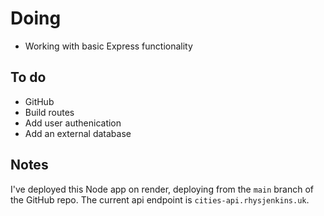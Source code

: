 # Doing

-   Working with basic Express functionality

## To do

-   GitHub
-   Build routes
-   Add user authenication
-   Add an external database

## Notes

I've deployed this Node app on render, deploying from the `main` branch of the GitHub repo. The current api endpoint is `cities-api.rhysjenkins.uk`.
